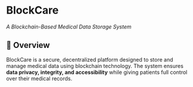 # BlockCare

*A Blockchain-Based Medical Data Storage System*

## 📌 Overview

BlockCare is a secure, decentralized platform designed to store and manage medical data using blockchain technology. The system ensures **data privacy, integrity, and accessibility** while giving patients full control over their medical records.


